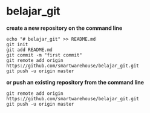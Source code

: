 # belajar_git

**create a new repository on the command line**

~~~
echo "# belajar_git" >> README.md
git init
git add README.md
git commit -m "first commit"
git remote add origin https://github.com/smartwarehouse/belajar_git.git
git push -u origin master
~~~

**or push an existing repository from the command line**

~~~
git remote add origin https://github.com/smartwarehouse/belajar_git.git
git push -u origin master
~~~
